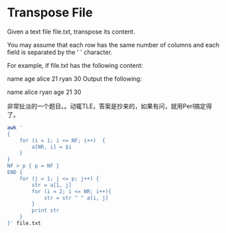 # Transpose File

Given a text file file.txt, transpose its content.

You may assume that each row has the same number of columns and each field is separated by the ' ' character.

For example, if file.txt has the following content:

name age
alice 21
ryan 30
Output the following:

name alice ryan
age 21 30

非常扯淡的一个题目。。动辄TLE，答案是抄来的，如果有问，就用Perl搞定得了。


```bash
awk '
{
    for (i = 1; i <= NF; i++)  {
        a[NR, i] = $i
    }
}
NF > p { p = NF }
END {    
    for (j = 1; j <= p; j++) {
        str = a[1, j]
        for (i = 2; i <= NR; i++){
            str = str " " a[i, j]
        }
        print str
    }
}' file.txt
```
